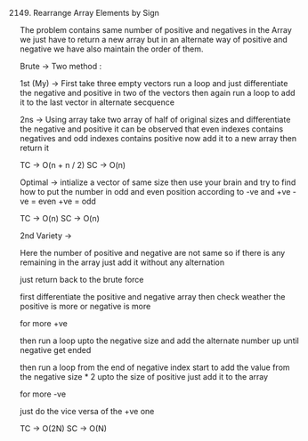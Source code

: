 2149. Rearrange Array Elements by Sign

The problem contains same number of positive and negatives in the Array
we just have to return a new array but in an alternate way of positive
and negative we have also maintain the order of them.

Brute ->
  Two method :

1st (My) ->
  First take three empty vectors
  run a loop and just differentiate the negative and positive
  in two of the vectors
  then again run a loop to add it to the last vector in alternate
  secquence

2ns ->
  Using array
  take two array of half of original sizes and differentiate
  the negative and positive
  it can be observed that even indexes contains negatives
  and odd indexes contains positive now add it to a new array
  then return it

TC -> O(n + n / 2)
SC -> O(n)

Optimal ->
  intialize a vector of same size
  then use your brain and try to find how to put the number
  in odd and even position according to -ve and +ve
  -ve = even
  +ve = odd

TC -> O(n)
SC -> O(n)

2nd Variety ->

  Here the number of positive and negative are not same
  so if there is any remaining in the array just add it
  without any alternation

  just return back to the brute force

  first differentiate the positive and negative array
  then check weather the positive is more or negative is more

  for more +ve

  then run a loop upto the negative size and add the alternate number
  up until negative get ended

  then run a loop from the end of negative index
  start to add the value from the negative size * 2
  upto the size of positive
  just add it to the array

  for more -ve

  just do the vice versa of the +ve one

TC -> O(2N)
SC -> O(N)
